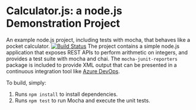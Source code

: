 Calculator.js: a node.js Demonstration Project
==============================================
An example node.js project, including tests with mocha, that behaves like
a pocket calculator.
[![Build Status](https://dev.azure.com/khalidbelharbi0713/Integrating%20Azure%20Key%20Vault%20with%20Azure%20DevOps/_apis/build/status/khalidbelharbidevops.calculator?branchName=master)](https://dev.azure.com/khalidbelharbi0713/Integrating%20Azure%20Key%20Vault%20with%20Azure%20DevOps/_build/latest?definitionId=13&branchName=master)
The project contains a simple node.js application that exposes REST APIs
to perform arithmetic on integers, and provides a test suite with mocha
and chai.  The `mocha-junit-reporters` package is included to provide XML
output that can be presented in a continuous integration tool like
[Azure DevOps](https://azure.com/devops).

To build, simply:

1. Runs `npm install` to install dependencies.
2. Runs `npm test` to run Mocha and execute the unit tests.

